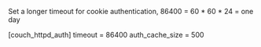 Set a longer timeout for cookie authentication, 86400 = 60 \* 60 \* 24 = one day

[couch_httpd_auth]
timeout = 86400
auth_cache_size = 500
